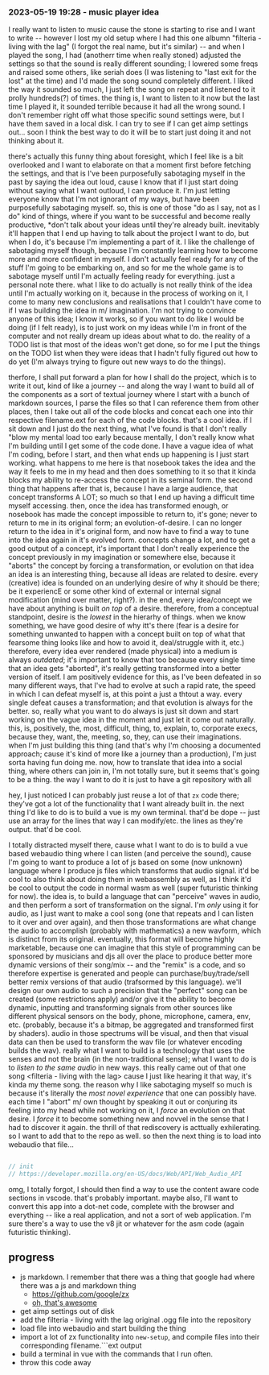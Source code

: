 

### 2023-05-19 19:28 - music player idea

I really want to listen to music cause the stone is starting to rise and I want to write -- however I lost my old setup where I had this one albumn "filteria - living with the lag" (I forgot the real name, but it's similar) -- and when I played the song, I had (anotherr time when really stoned) adjusted the settings so that the sound is really different sounding; I lowered some freqs and raised some others, like seriah does (I was listening to "last exit for the lost" at the time) and I'd made the song sound completely different. I liked the way it sounded so much, I just left the song on repeat and listened to it prolly hundreds(?) of times.
  the thing is, I want to listen to it now but the last time I played it, it sounded terrible because it had all the wrong sound.
I don't remember right off what those specific sound settings were, but I have them saved in a local disk. I can try to see if I can get aimp settings out... soon
I think the best way to do it will be to start just doing it and not thinking about it.

there's actually this funny thing about foresight, which I feel like is a bit overlooked and I want to elaborate on that a moment first before fetching the settings, and that is
  I've been purposefully sabotaging myself in the past by saying the idea out loud, cause I know that if I just start doing without saying what I want outloud, I can produce it. I'm just letting everyone know that I'm not ignorant of my ways, but have been purposefully sabotaging myself. so, this is one of those "do as I say, not as I do" kind of things, where if you want to be successful and become really productive, *don't talk about your ideas until they're already built. inevitably it'll happen that I end up having to talk about the project I want to do, but when I do, it's because I'm implementing a part of it.
    I like the challenge of sabotaging myself though, because I'm constantly learning how to become more and more confident in myself. I don't actually feel ready for any of the stuff I'm going to be embarking on, and so for me the whole game is to sabotage myself until I'm actually feeling ready for everything. just a personal note there.
  what I like to do actually is not really think of the idea until I'm actually working on it, because in the process of working on it, I come to many new conclusions and realisations that I couldn't have come to if I was building the idea in m/ imagination.
  I'm not trying to convince anyone of this idea; I know it works, so if you want to do like I would be doing (if I felt ready), is to just work on my ideas while I'm in front of the computer and not really dream up ideas about what to do.
    the reality of a TODO list is that most of the ideas won't get done, so for me I put the things on the TODO list when they were ideas that I hadn't fully figured out how to do yet (I'm always trying to figure out new ways to do the things).
  
  therfore, I shall put forward a plan for how I shall do the project, which is to write it out, kind of like a journey -- and along the way I want to build all of the components as a sort of textual journey where I start with a bunch of markdown sources, I parse the files so that I can reference them from other places, then I take out all of the code blocks and concat each one into thir respective filename.ext for each of the code blocks. that's a cool idea.
if I sit down and I just do the next thing, what I've found is that I don't really "blow my mental load too early because mentally, I don't really know what I'm building until I get some of the code done.
I have a vague idea of what I'm coding, before I start, and then what ends up happening is I just start working.
  what happens to me here is that nosebook takes the idea and the way it feels to me in my head and then does something to it so that it kinda blocks my ability to re-access the concept in its seminal form.
  the second thing that happens after that is, because I have a large audience, that concept transforms A LOT; so much so that I end up having a difficult time myself accessing.
  then, once the idea has transformed enough, or nosebook has made the concept impossible to return to, it's gone; never to return to me in its original form; an evolution-of-desire.
  I can no longer return to the idea in it's original form, and now have to find a way to tune into the idea again in it's evolved form.
concepts change a lot, and to get a good output of a concept, it's important that I don't really experience the concept previously in my imagination or somewhere else, because it "aborts" the concept by forcing a transformation, or evolution on that idea
  an idea is an interesting thing, because all ideas are related to desire. every (creative) idea is founded on an underlying desire of why it should be there; be it experiencE or some other kind of external or internal signal modification (mind over matter, right?).
  in the end, every idea/concept we have about anything is built *on top* of a desire. therefore, from a conceptual standpoint, desire is the *lowest* in the hierarhy of things.
  when we know something, we have good desire of why itt's there (fear is a desire for something unwanted to happen with a concept built on top of what that fearsome thing looks like and how to avoid it, deal/struggle with it, etc.)
therefore, every idea ever rendered (made physical) into a medium is always *outdated*;
it's important to know that too because every single time that an idea gets "aborted", it's really getting transformed into a better version of itself.
  I am positively evidence for this, as I've been defeated in so many different ways, that I've had to evolve at such a rapid rate, the speed in which I can defeat myself  is, at this point a just a thtout a way.
  every single defeat causes a transformation; and that evolution is always for the better.
so, really what you want to do always is just sit down and start working on the vague idea in the moment and just let it come out naturally.
  this, is, positively, the, most, difficult, thing, to, explain, to, corporate execs, because they, want, the, meeting, so, they, can use their imaginations.
when I'm just building this thing (and that's why I'm choosing a documented approach; cause it's kind of more like a journey than a production), I'm just sorta having fun doing me.
  now, how to translate that idea into a social thing, where others can join in, I'm not totally sure, but it seems that's going to be a thing.
the way I want to do it is just to have a git repository with all 

hey, I just noticed I can probably just reuse a lot of that `zx` code there; they've got a lot of the functionality that I want already built in. the next thing I'd like to do is to build a vue is my own terminal. that'd be dope -- just use an array for the lines that way I can modify/etc. the lines as they're output. that'd be cool.

I totally distracted myself there, cause what I want to do is to build a vue based webaudio thing where I can listen (and perceive the sound), cause I'm going to want to produce a lot of js based on some (now unknown) language where I produce js files which transforms that audio signal. it'd be cool to also think about doing them in webassembly as well, as I think it'd be cool to output the code in normal wasm as well (super futuristic thinking for now).
  the idea is, to build a language that can "perceive" waves in audio, and then perform a sort of transformation on the signal. I'm *only* using it for audio, as I just want to make a cool song (one that repeats and I can listen to it over and over again), and then those transformations are what change the audio to accomplish (probably with mathematics) a new wavform, which is distinct from its original.
  eventually, this format will become highly marketable, because one can imagine that this style of programming can be sponsored by musicians and djs all over the place to produce better more dynamic versions of their song/mix -- and the "remix" is a code, and so therefore expertise is generated and people can purchase/buy/trade/sell better remix versions of that audio (trafsormed by this language).
    we'll design our own audio to such a precision that the "perfect" song can be created (some restrictions apply) and/or give it the ability to become dynamic, inputting and transforming signals from other sources like different physical sensors on the body, phone, microphone, camera, env, etc. (probably, because it's a bitmap, be aggregated and transformed first by shaders). audio in those spectrums will be visual, and then that visual data can then be used to transform the wav file (or whatever encoding builds the wav).
  really what I want to build is a technology that uses the senses and not the brain (in the non-traditional sense); what I want to do is to *listen to the same audio* in new ways. this really came out of that one song <filteria - living with the lag> cause I just like hearing it that way,
    it's kinda my theme song. the reason why I like sabotaging myself so much is because it's literally the *most novel experience* that one can possibly have. each time I "abort" m/ own thought by speaking it out or conjuring its feeling into my head while not working on it, I *force* an evolution on that desire. I *force* it to become something new and novvel in the sense that I had to discover it again.
    the thrill of that rediscovery is acttually exhilerating.
  so I want to add that to the repo as well.
so then the next thing is to load into webaudio that file...

```init.js

// init
// https://developer.mozilla.org/en-US/docs/Web/API/Web_Audio_API

```

omg, I totally forgot, I should then find a way to use the content aware code sections in vscode. that's probably important. maybe also, I'll want to convert this app into a dot-net code, complete with the browser and everything -- like a real application, and not a sort of web application. I'm sure there's a way to use the v8 jit or whatever for the asm code (again futuristic thinking).

## progress

- js markdown. I remember that there was a thing that google had where there was a js and markdown thing
  - https://github.com/google/zx
  - [oh, that's awesome](https://raw.githubusercontent.com/google/zx/main/docs/markdown.md)
- get aimp settings out of disk
- add the filteria - living with the lag original .ogg file into the repository
- load file into webaudio and start building the thing
- import a lot of zx functionality into `new-setup`, and compile files into their corresponding filename.```ext output
- build a terminal in vue with the commands that I run often.
- throw this code away
